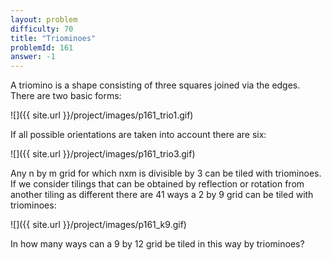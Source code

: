 ```yaml
---
layout: problem
difficulty: 70
title: "Triominoes"
problemId: 161
answer: -1
---
```

A triomino is a shape consisting of three squares joined via the edges. There are two basic forms:

![]({{ site.url }}/project/images/p161_trio1.gif)

If all possible orientations are taken into account there are six:

![]({{ site.url }}/project/images/p161_trio3.gif)

Any n by m grid for which nxm is divisible by 3 can be tiled with triominoes.  
 If we consider tilings that can be obtained by reflection or rotation from another tiling as different there are 41 ways a 2 by 9 grid can be tiled with triominoes:

![]({{ site.url }}/project/images/p161_k9.gif)

In how many ways can a 9 by 12 grid be tiled in this way by triominoes?
